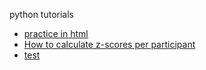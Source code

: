 python tutorials
* [practice in html](./practice.html)
* [How to calculate z-scores per participant](./practice.md)
* [test](./test.html)
